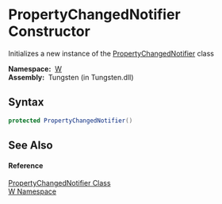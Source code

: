 PropertyChangedNotifier Constructor
===================================
  Initializes a new instance of the [PropertyChangedNotifier][1] class

  **Namespace:**  [W][2]  
  **Assembly:**  Tungsten (in Tungsten.dll)

Syntax
------

```csharp
protected PropertyChangedNotifier()
```


See Also
--------

#### Reference
[PropertyChangedNotifier Class][1]  
[W Namespace][2]  

[1]: README.md
[2]: ../README.md
[3]: ../../_icons/Help.png